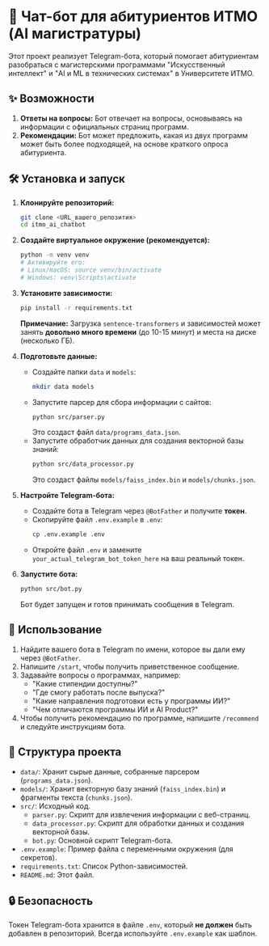 # 🤖 Чат-бот для абитуриентов ИТМО (AI магистратуры)

Этот проект реализует Telegram-бота, который помогает абитуриентам разобраться с магистерскими программами "Искусственный интеллект" и "AI и ML в технических системах" в Университете ИТМО.

## ✨ Возможности

1.  **Ответы на вопросы:** Бот отвечает на вопросы, основываясь на информации с официальных страниц программ.
2.  **Рекомендации:** Бот может предложить, какая из двух программ может быть более подходящей, на основе краткого опроса абитуриента.

## 🛠 Установка и запуск

1.  **Клонируйте репозиторий:**
    ```bash
    git clone <URL_вашего_репозития>
    cd itmo_ai_chatbot
    ```

2.  **Создайте виртуальное окружение (рекомендуется):**
    ```bash
    python -m venv venv
    # Активируйте его:
    # Linux/macOS: source venv/bin/activate
    # Windows: venv\Scripts\activate
    ```

3.  **Установите зависимости:**
    ```bash
    pip install -r requirements.txt
    ```
    **Примечание:** Загрузка `sentence-transformers` и зависимостей может занять **довольно много времени** (до 10-15 минут) и места на диске (несколько ГБ).

4.  **Подготовьте данные:**
    *   Создайте папки `data` и `models`:
        ```bash
        mkdir data models
        ```
    *   Запустите парсер для сбора информации с сайтов:
        ```bash
        python src/parser.py
        ```
        Это создаст файл `data/programs_data.json`.
    *   Запустите обработчик данных для создания векторной базы знаний:
        ```bash
        python src/data_processor.py
        ```
        Это создаст файлы `models/faiss_index.bin` и `models/chunks.json`.

5.  **Настройте Telegram-бота:**
    *   Создайте бота в Telegram через `@BotFather` и получите **токен**.
    *   Скопируйте файл `.env.example` в `.env`:
        ```bash
        cp .env.example .env
        ```
    *   Откройте файл `.env` и замените `your_actual_telegram_bot_token_here` на ваш реальный токен.

6.  **Запустите бота:**
    ```bash
    python src/bot.py
    ```
    Бот будет запущен и готов принимать сообщения в Telegram.

## 💬 Использование

1.  Найдите вашего бота в Telegram по имени, которое вы дали ему через `@BotFather`.
2.  Напишите `/start`, чтобы получить приветственное сообщение.
3.  Задавайте вопросы о программах, например:
    *   "Какие стипендии доступны?"
    *   "Где смогу работать после выпуска?"
    *   "Какие направления подготовки есть у программы ИИ?"
    *   "Чем отличаются программы ИИ и AI Product?"
4.  Чтобы получить рекомендацию по программе, напишите `/recommend` и следуйте инструкциям бота.

## 📁 Структура проекта

*   `data/`: Хранит сырые данные, собранные парсером (`programs_data.json`).
*   `models/`: Хранит векторную базу знаний (`faiss_index.bin`) и фрагменты текста (`chunks.json`).
*   `src/`: Исходный код.
    *   `parser.py`: Скрипт для извлечения информации с веб-страниц.
    *   `data_processor.py`: Скрипт для обработки данных и создания векторной базы.
    *   `bot.py`: Основной скрипт Telegram-бота.
*   `.env.example`: Пример файла с переменными окружения (для секретов).
*   `requirements.txt`: Список Python-зависимостей.
*   `README.md`: Этот файл.

## 🔒 Безопасность

Токен Telegram-бота хранится в файле `.env`, который **не должен** быть добавлен в репозиторий. Всегда используйте `.env.example` как шаблон.

